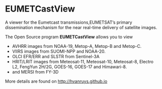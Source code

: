 EUMETCastView
=============

A viewer for the Eumetcast transmissions,EUMETSAT’s primary dissemination mechanism for the near real-time delivery of satellite images.

The Open Source program **EUMETCastView** allows you to view

- AVHRR images from NOAA-19, Metop-A, Metop-B and Metop-C.
- VIIRS images from SUOMI-NPP and NOAA-20.
- OLCI EFR/ERR and SLSTR from Sentinel-3A
- HRIT/LRIT images from Meteosat-11, Meteosat-10, Meteosat-8, Electro L2, FengYun 2H/2G, GOES-16, GOES-17 and Himawari-8.
- and MERSI from FY-3D

More details are found on http://hvanruys.github.io

